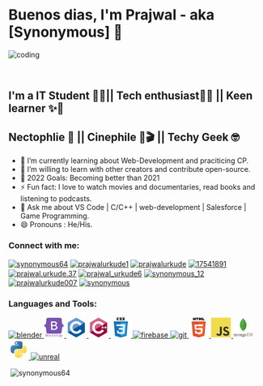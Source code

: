 #  Buenos dias, I'm Prajwal - aka [Synonymous] 👋 
<p align="left"> <img src="https://komarev.com/ghpvc/?username=synonymous64&label=Profile%20views&color=0e75b6&style=flat" alt="coding" /> </p>
<img src="https://cdn.dribbble.com/users/926537/screenshots/4502924/python-2.gif" width="40%" alt="" align="right"> <br> 

## I'm a IT Student 👨‍🎓|| Tech enthusiast👨‍💻 || Keen learner ✨🧠
##           Nectophlie 🌃 || Cinephile 🍿🎬 || Techy Geek 🤓

- 🌱 I’m currently learning about Web-Development and praciticing CP.
- 👯 I’m willing to learn with other creators and contribute open-source.
- 🥅 2022 Goals: Becoming better than 2021
- ⚡ Fun fact: I love to watch movies and documentaries, read books and listening to podcasts.
- 💭 Ask me about VS Code | C/C++ | web-development | Salesforce | Game Programming. 
- 😄 Pronouns : He/His.

<h3 align="left">Connect with me:</h3>
<p align="left">
<a href="https://codepen.io/synonymous64" target="_blank"><img align="center" src="https://raw.githubusercontent.com/rahuldkjain/github-profile-readme-generator/master/src/images/icons/Social/codepen.svg" alt="synonymous64" target="_blank" height="30" width="40" /></a>
<a href="https://twitter.com/prajwalurkude1" target="_blank"><img align="center" src="https://raw.githubusercontent.com/rahuldkjain/github-profile-readme-generator/master/src/images/icons/Social/twitter.svg" alt="prajwalurkude1" height="30" width="40" /></a>
<a href="https://linkedin.com/in/prajwal-urkude-8a1b6818b" target="_blank"><img align="center" src="https://raw.githubusercontent.com/rahuldkjain/github-profile-readme-generator/master/src/images/icons/Social/linked-in-alt.svg" alt="prajwalurkude" height="30" width="40" /></a>
<a href="https://stackoverflow.com/users/17541891" target="_blank"><img align="center" src="https://raw.githubusercontent.com/rahuldkjain/github-profile-readme-generator/master/src/images/icons/Social/stack-overflow.svg" alt="17541891" height="30" width="40" /></a>
<a href="https://fb.com/prajwal.urkude.37" target="_blank"><img align="center" src="https://raw.githubusercontent.com/rahuldkjain/github-profile-readme-generator/master/src/images/icons/Social/facebook.svg" alt="prajwal.urkude.37" height="30" width="40" /></a>
<a href="https://instagram.com/prajwal_urkude6" target="_blank"><img align="center" src="https://raw.githubusercontent.com/rahuldkjain/github-profile-readme-generator/master/src/images/icons/Social/instagram.svg" alt="prajwal_urkude6" height="30" width="40" /></a>
<a href="https://www.codechef.com/users/synonymous_12" target="_blank"><img align="center" src="https://cdn.jsdelivr.net/npm/simple-icons@3.1.0/icons/codechef.svg" alt="synonymous_12" height="30" width="40" /></a>
<a href="https://www.hackerrank.com/prajwalurkude007" target="_blank"><img align="center" src="https://raw.githubusercontent.com/rahuldkjain/github-profile-readme-generator/master/src/images/icons/Social/hackerrank.svg" alt="prajwalurkude007" height="30" width="40" /></a>
<a href="https://www.leetcode.com/synonymous" target="_blank"><img align="center" src="https://raw.githubusercontent.com/rahuldkjain/github-profile-readme-generator/master/src/images/icons/Social/leet-code.svg" alt="synonymous" height="30" width="40" /></a>
</p>

<h3 align="left">Languages and Tools:</h3>
<p align="left"> <a href="https://www.blender.org/" target="_blank" rel="noreferrer"> <img src="https://download.blender.org/branding/community/blender_community_badge_white.svg" alt="blender" width="40" height="40"/> </a> <a href="https://getbootstrap.com" target="_blank" rel="noreferrer"> <img src="https://raw.githubusercontent.com/devicons/devicon/master/icons/bootstrap/bootstrap-plain-wordmark.svg" alt="bootstrap" width="40" height="40"/> </a> <a href="https://www.cprogramming.com/" target="_blank" rel="noreferrer"> <img src="https://raw.githubusercontent.com/devicons/devicon/master/icons/c/c-original.svg" alt="c" width="40" height="40"/> </a> <a href="https://www.w3schools.com/cpp/" target="_blank" rel="noreferrer"> <img src="https://raw.githubusercontent.com/devicons/devicon/master/icons/cplusplus/cplusplus-original.svg" alt="cplusplus" width="40" height="40"/> </a> <a href="https://www.w3schools.com/css/" target="_blank" rel="noreferrer"> <img src="https://raw.githubusercontent.com/devicons/devicon/master/icons/css3/css3-original-wordmark.svg" alt="css3" width="40" height="40"/> </a> <a href="https://firebase.google.com/" target="_blank" rel="noreferrer"> <img src="https://www.vectorlogo.zone/logos/firebase/firebase-icon.svg" alt="firebase" width="40" height="40"/> </a> <a href="https://git-scm.com/" target="_blank" rel="noreferrer"> <img src="https://www.vectorlogo.zone/logos/git-scm/git-scm-icon.svg" alt="git" width="40" height="40"/> </a> <a href="https://www.w3.org/html/" target="_blank" rel="noreferrer"> <img src="https://raw.githubusercontent.com/devicons/devicon/master/icons/html5/html5-original-wordmark.svg" alt="html5" width="40" height="40"/> </a> <a href="https://developer.mozilla.org/en-US/docs/Web/JavaScript" target="_blank" rel="noreferrer"> <img src="https://raw.githubusercontent.com/devicons/devicon/master/icons/javascript/javascript-original.svg" alt="javascript" width="40" height="40"/> </a> <a href="https://www.mongodb.com/" target="_blank" rel="noreferrer"> <img src="https://raw.githubusercontent.com/devicons/devicon/master/icons/mongodb/mongodb-original-wordmark.svg" alt="mongodb" width="40" height="40"/> </a> <a href="https://www.python.org" target="_blank" rel="noreferrer"> <img src="https://raw.githubusercontent.com/devicons/devicon/master/icons/python/python-original.svg" alt="python" width="40" height="40"/> </a> <a href="https://unrealengine.com/" target="_blank" rel="noreferrer"> <img src="https://raw.githubusercontent.com/kenangundogan/fontisto/036b7eca71aab1bef8e6a0518f7329f13ed62f6b/icons/svg/brand/unreal-engine.svg" alt="unreal" width="40" height="40"/> </a> </p>



<p>&nbsp;<img align="center" src="https://github-readme-stats.vercel.app/api?username=synonymous64&show_icons=true&locale=en" alt="synonymous64" /></p>
